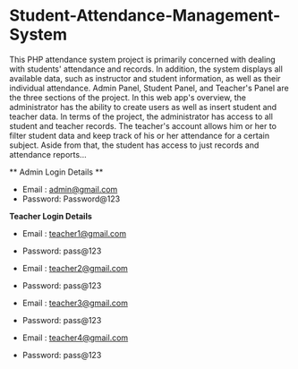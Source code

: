 # Student-Attendance-Management-System
This PHP attendance system project is primarily concerned with dealing with students' attendance and records. In addition, the system displays all available data, such as instructor and student information, as well as their individual attendance. Admin Panel, Student Panel, and Teacher's Panel are the three sections of the project. In this web app's overview, the administrator has the ability to create users as well as insert student and teacher data. In terms of the project, the administrator has access to all student and teacher records. The teacher's account allows him or her to filter student data and keep track of his or her attendance for a certain subject. Aside from that, the student has access to just records and attendance reports...


** Admin Login Details **

* Email   : admin@gmail.com
* Password: Password@123


**Teacher Login Details**

* Email   : teacher1@gmail.com
* Password: pass@123

* Email   : teacher2@gmail.com
* Password: pass@123

* Email   : teacher3@gmail.com
* Password: pass@123

* Email   : teacher4@gmail.com
* Password: pass@123

